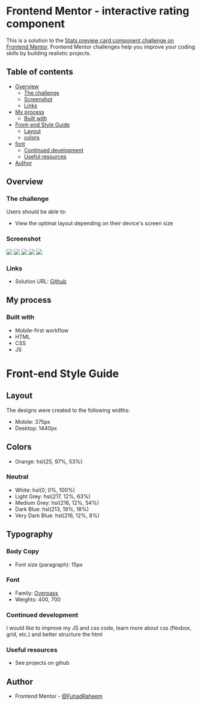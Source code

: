 # Frontend Mentor - interactive rating component

This is a solution to the [Stats preview card component challenge on Frontend Mentor](https://www.frontendmentor.io/challenges/interactive-rating-component-koxpeBUmI). Frontend Mentor challenges help you improve your coding skills by building realistic projects. 

## Table of contents

- [Overview](#overview)
  - [The challenge](#the-challenge)
  - [Screenshot](#screenshot)
  - [Links](#links)
- [My process](#my-process)
  - [Built with](#built-with)
- [Front-end Style Guide](#front-end-style-guide)  
  - [Layout](#layout)
  - [colors](#colors)  
- [font](#font)  
  - [Continued development](#continued-development)
  - [Useful resources](#useful-resources)
- [Author](#author)


## Overview

### The challenge

Users should be able to:

- View the optimal layout depending on their device's screen size

### Screenshot

![](./design/desktop.png)
![](./design/active%20desktop.png)
![](./design/thankYou%20desktop.png)
![](./design/mobile.png)
![](./design/thankYou%20mobile.png)


### Links

- Solution URL: [Github](https://github.com/FuhadRaheem/interactive-rating-component)

## My process

### Built with

- Mobile-first workflow
- HTML
- CSS
- JS

# Front-end Style Guide

## Layout

The designs were created to the following widths:

- Mobile: 375px
- Desktop: 1440px

## Colors

- Orange: hsl(25, 97%, 53%)

### Neutral

- White: hsl(0, 0%, 100%)
- Light Grey: hsl(217, 12%, 63%)
- Medium Grey: hsl(216, 12%, 54%)
- Dark Blue: hsl(213, 19%, 18%)
- Very Dark Blue: hsl(216, 12%, 8%)

## Typography

### Body Copy

- Font size (paragraph): 15px

### Font

- Family: [Overpass](https://fonts.google.com/specimen/Overpass)
- Weights: 400, 700


### Continued development

I would like to improve my JS and css code, learn more about css (flexbox, grid, etc.) and better structure the html

### Useful resources

- See projects on gihub

## Author

- Frontend Mentor - [@FuhadRaheem](https://www.frontendmentor.io/profile/FuhadRaheem)